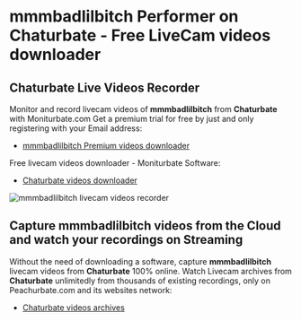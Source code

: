 # mmmbadlilbitch Performer on Chaturbate - Free LiveCam videos downloader

## Chaturbate Live Videos Recorder

Monitor and record livecam videos of **mmmbadlilbitch** from **Chaturbate** with Moniturbate.com
Get a premium trial for free by just and only registering with your Email address:
* [mmmbadlilbitch Premium videos downloader](https://moniturbate.com/request-demo-licence-key.html)

Free livecam videos downloader - Moniturbate Software:
* [Chaturbate videos downloader](https://moniturbate.com/moniturbate-download-software.html)

![mmmbadlilbitch livecam videos recorder](https://peachurnet.com/templates/moniturbate-software.png)


## Capture mmmbadlilbitch videos from the Cloud and watch your recordings on Streaming

Without the need of downloading a software, capture **mmmbadlilbitch** livecam videos from **Chaturbate** 100% online.
Watch Livecam archives from **Chaturbate** unlimitedly from thousands of existing recordings, only on Peachurbate.com and its websites network:
* [Chaturbate videos archives](https://peachurnet.com/)